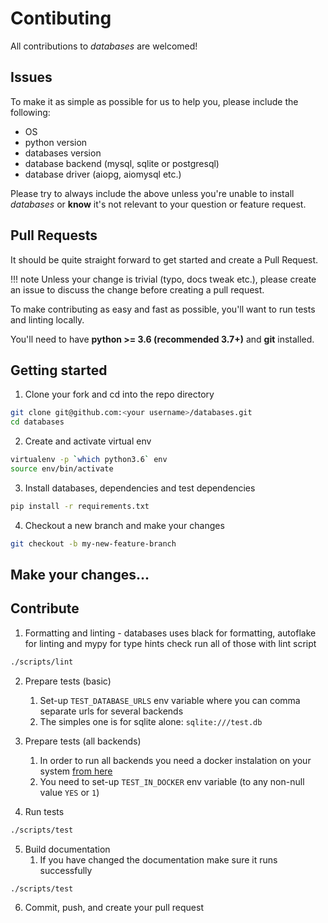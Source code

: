 # Contibuting

All contributions to *databases* are welcomed!

## Issues

To make it as simple as possible for us to help you, please include the following:

* OS 
* python version
* databases version
* database backend (mysql, sqlite or postgresql)
* database driver (aiopg, aiomysql etc.)

Please try to always include the above unless you're unable to install *databases* or **know** it's not relevant
to your question or feature request.

## Pull Requests

It should be quite straight forward to get started and create a Pull Request.

!!! note
    Unless your change is trivial (typo, docs tweak etc.), please create an issue to discuss the change before
    creating a pull request.

To make contributing as easy and fast as possible, you'll want to run tests and linting locally. 

You'll need to have **python >= 3.6 (recommended 3.7+)** and **git** installed.

## Getting started

1. Clone your fork and cd into the repo directory
```bash
git clone git@github.com:<your username>/databases.git
cd databases
```

2. Create and activate virtual env
```bash
virtualenv -p `which python3.6` env
source env/bin/activate
```

3. Install databases, dependencies and test dependencies
```bash
pip install -r requirements.txt
```

4. Checkout a new branch and make your changes
```bash
git checkout -b my-new-feature-branch
```

## Make your changes...

## Contribute

1. Formatting and linting - databases uses black for formatting, autoflake for linting and mypy for type hints check
run all of those with lint script
```bash
./scripts/lint
```

2. Prepare tests (basic)
   1. Set-up `TEST_DATABASE_URLS` env variable where you can comma separate urls for several backends
   2. The simples one is for sqlite alone: `sqlite:///test.db`

3. Prepare tests (all backends)
   1. In order to run all backends you need a docker instalation on your system [from here](https://docs.docker.com/get-docker/)
   2. You need to set-up `TEST_IN_DOCKER` env variable (to any non-null value `YES` or `1`)

4. Run tests
```bash
./scripts/test
```

5. Build documentation
   1. If you have changed the documentation make sure it runs successfully
```bash
./scripts/test
```

6. Commit, push, and create your pull request

